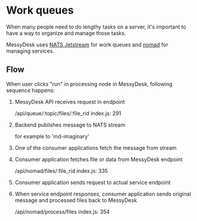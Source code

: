 # Work queues

When many people need to do lengthy tasks on a server, it's important to have a way to organize and manage those tasks.

MessyDesk uses [NATS Jetstream](https://docs.nats.io/nats-concepts/jetstream) for work queues and [nomad](https://www.nomadproject.io/) for managing services.



## Flow

When user clicks "run" in processing node in MessyDesk, following sequence happens:

1. MessyDesk API receives request in endpoint 

    /api/queue/:topic/files/:file_rid
    index.js: 291

2. Backend publishes message to NATS stream

    for example to 'md-imaginary' 

3. One of the consumer applications fetch the message from stream

4. Consumer application fetches file or data from MessyDesk endpoint

    /api/nomad/files/:file_rid
    index.js: 335

4. Consumer application sends request to actual service endpoint

5. When service endpoint responses, consumer application sends original message and processed files back to MessyDesk

    /api/nomad/process/files
    index.js: 354